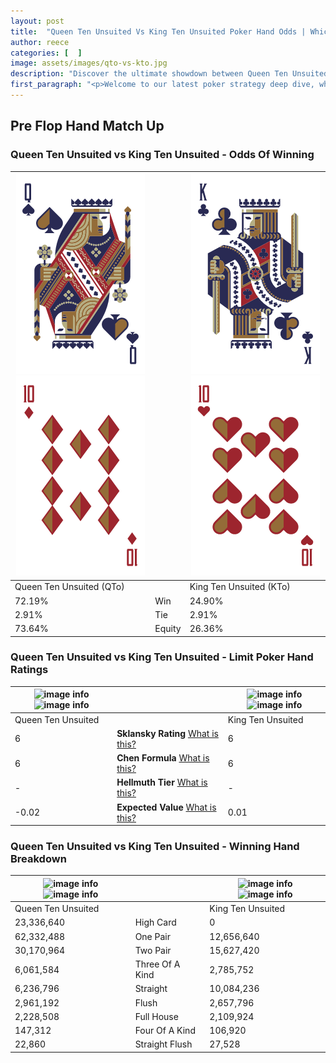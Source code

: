 ```yaml
---
layout: post
title:  "Queen Ten Unsuited Vs King Ten Unsuited Poker Hand Odds | Which Is The Better Hand In Poker? A Complete Guide"
author: reece
categories: [  ]
image: assets/images/qto-vs-kto.jpg
description: "Discover the ultimate showdown between Queen Ten Unsuited and King Ten Unsuited in poker! Uncover the odds, strategies, and scenarios where one hand triumphs over the other. Get ready to up your poker game with this thrilling analysis."
first_paragraph: "<p>Welcome to our latest poker strategy deep dive, where we're pitting two distinct hands against each other in a high-stakes showdown: Queen Ten Unsuited vs King Ten Unsuited.</p><p>In the dynamic world of poker, every decision counts, and knowing which hand holds the upper hand is key to your success at the table.</p><p>In this article, we'll dissect these two hands, explore the scenarios where one dominates the other, and equip you with the knowledge to make strategic choices that can tip the odds in your favor.</p><p>Get ready to unravel the intriguing dynamics of these poker hands and elevate your game to new heights.</p>"
---
```




[comment]: # (sp0)

## Pre Flop Hand Match Up

<div class="table hand-ratings" markdown="1"> 



### Queen Ten Unsuited vs King Ten Unsuited - Odds Of Winning


    
| ![image info](assets/images/hand1/q.png) ![image info](assets/images/hand1/to.png) |  | ![image info](assets/images/hand2/k.png) ![image info](assets/images/hand2/to.png) |
| -------- | -------- | -------- |
| Queen Ten Unsuited (QTo) |  | King Ten Unsuited (KTo) |
| 72.19% | Win | 24.90% |
| 2.91% | Tie | 2.91% |
| 73.64% | Equity | 26.36% |




[comment]: # (sp1)



### Queen Ten Unsuited vs King Ten Unsuited - Limit Poker Hand Ratings


    
| ![image info](https://www.riverpairs.com/assets/images/hand1/q.png) ![image info](https://www.riverpairs.com/assets/images/hand1/to.png) |  | ![image info](https://www.riverpairs.com/assets/images/hand2/k.png) ![image info](https://www.riverpairs.com/assets/images/hand2/to.png) |
| -------- | -------- | -------- |
| Queen Ten Unsuited |  | King Ten Unsuited |
| 6 | **Sklansky Rating** [What is this?](/sklansky-rating-explained) | 6 |
| 6 | **Chen Formula** [What is this?](/chen-formula-explained) | 6 |
| - | **Hellmuth Tier** [What is this?](/Hellmuth-tier-explained) | - |
| -0.02 | **Expected Value** [What is this?](/expected-value-explained) | 0.01 |




[comment]: # (sp2)



### Queen Ten Unsuited vs King Ten Unsuited - Winning Hand Breakdown


    
| ![image info](https://www.riverpairs.com/assets/images/hand1/q.png) ![image info](https://www.riverpairs.com/assets/images/hand1/to.png) |  | ![image info](https://www.riverpairs.com/assets/images/hand2/k.png) ![image info](https://www.riverpairs.com/assets/images/hand2/to.png) |
| -------- | -------- | -------- |
| Queen Ten Unsuited |  | King Ten Unsuited |
| 23,336,640 | High Card | 0 |
| 62,332,488 | One Pair | 12,656,640 |
| 30,170,964 | Two Pair | 15,627,420 |
| 6,061,584 | Three Of A Kind | 2,785,752 |
| 6,236,796 | Straight | 10,084,236 |
| 2,961,192 | Flush | 2,657,796 |
| 2,228,508 | Full House | 2,109,924 |
| 147,312 | Four Of A Kind | 106,920 |
| 22,860 | Straight Flush | 27,528 |




[comment]: # (sp3)



</div>

[comment]: # (sp4)



[comment]: # (sp5)

